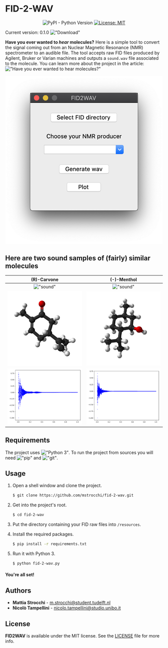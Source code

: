 # FID-2-WAV

<div align="center">

![PyPI - Python Version](https://img.shields.io/pypi/pyversions/matplotlib)
[![License: MIT](https://img.shields.io/badge/License-MIT-yellow.svg)](https://opensource.org/licenses/MIT)

</div>

Current version: 0.1.0 !["Download"]()

**Have you ever wanted to _hear_ molecules?** Here is a simple tool to convert the signal 
coming out from an Nuclear Magnetic Resonance (NMR) spectrometer to an audible file. 
The tool accepts raw FID files produced by Agilent, Bruker or Varian machines and outputs a `sound.wav` 
file associated to the molecule. 
You can learn more about the project in the article: !["Have you ever wanted to hear molecules?"]()

![](resources/images/fid-2-wav.png)

## Here are two sound samples of (fairly) similar molecules 

| **(R)-Carvone** | **(-)-Menthol** |
:------------:|:-----------:|
!["sound"](https://soundcloud.com/user-821418598/r-carvone) | !["sound"](https://soundcloud.com/user-821418598/menthol) 
![](resources/images/carvone.png) | ![](resources/images/menthol.png)
![](resources/images/carvone-plot.png) | ![](resources/images/menthol-plot.png)


## Requirements

The project uses !["Python 3"](https://www.python.org/downloads/).
To run the project from sources you will need !["pip"](https://pip.pypa.io/en/stable/installing/) 
and !["git"](https://git-scm.com/book/en/v2/Getting-Started-Installing-Git).

## Usage

1) Open a shell window and clone the project.
    ```bash
    $ git clone https://github.com/mstrocchi/fid-2-wav.git
    ```

2) Get into the project's root.
    ```bash
    $ cd fid-2-wav
    ``` 

3) Put the directory containing your FID raw files into `/resources`.

4) Install the required packages.
    ```bash
    $ pip install -r requirements.txt 
    ``` 

5) Run it with Python 3.
    ```bash
    $ python fid-2-wav.py
    ```
   
#### You're all set!


## Authors

- **Mattia Strocchi** - [m.strocchi@student.tudelft.nl](mailto:m.strocchi@student.tudelft.nl) 
- **Nicolò Tampellini** - [nicolo.tampellini@studio.unibo.it](mailto:nicolo.tampellini@studio.unibo.it) 

## License

**FID2WAV** is available under the MIT license. See the [LICENSE](https://github.com/mstrocchi/fid-2-wav/blob/master/LICENSE.md) file for more info.